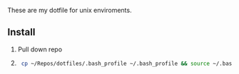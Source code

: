 These are my dotfile for unix enviroments.


## Install

1. Pull down repo
2. ```bash
    cp ~/Repos/dotfiles/.bash_profile ~/.bash_profile && source ~/.bash_profile
   ```
